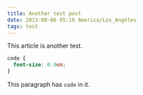 ```yaml
---
title: Another test post
date: 2013-08-06 05:10 America/Los_Angeles
tags: test
---
```


This article is another test.

```scss
code {
  font-size: 0.9em;
}
```

This paragraph has `code` in it.
